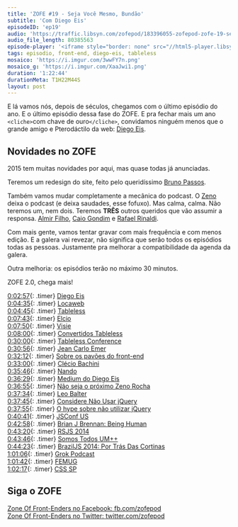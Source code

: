 ```yaml
---
title: 'ZOFE #19 - Seja Você Mesmo, Bundão'
subtitle: 'Com Diego Eis'
episodeID: 'ep19'
audio: 'https://traffic.libsyn.com/zofepod/183396055-zofepod-zofe-19-seja-voce-mesmo-bundao.m4a'
audio_file_length: 80385563
episode-player: '<iframe style="border: none" src="//html5-player.libsyn.com/embed/episode/id/7032637/height/90/theme/custom/autoplay/no/autonext/no/thumbnail/yes/preload/no/no_addthis/no/direction/backward/render-playlist/no/custom-color/87A93A/" height="90" width="100%" scrolling="no"  allowfullscreen webkitallowfullscreen mozallowfullscreen oallowfullscreen msallowfullscreen></iframe>'
tags: episodio, front-end, diego-eis, tableless
mosaico: 'https://i.imgur.com/3wwFY7n.png'
mosaico_g: 'https://i.imgur.com/XaaJwi1.png'
duration: '1:22:44'
durationMeta: T1H22M44S
layout: post
---
```


E lá vamos nós, depois de séculos, chegamos com o último episódio do ano. E o último episódio dessa fase do ZOFE. E pra fechar mais um ano `<cliche>`com chave de ouro`</cliche>`, convidamos ninguém menos que o grande amigo e Pterodáctilo da web: [Diego Eis](https://twitter.com/diegoeis).

<!-- excerpt -->

## Novidades no ZOFE

2015 tem muitas novidades por aqui, mas quase todas já anunciadas.

Teremos um redesign do site, feito pelo queridíssimo [Bruno Passos](https://twitter.com/brunopassos).

Também vamos mudar completamente a mecânica do podcast. O [Zeno](https://twitter.com/zenorocha) deixa o podcast (e deixa saudades, esse fofuxo). Mas calma, calma. Não teremos um, nem dois. Teremos **TRÊS** outros queridos que vão assumir a responsa. [Almir Filho](https://twitter.com/almirfilho), [Caio Gondim](https://twitter.com/caio_gondim) e [Rafael Rinaldi](https://twitter.com/rafaelrinaldi).

Com mais gente, vamos tentar gravar com mais frequência e com menos edição. E a galera vai revezar, não significa que serão todos os episódios todas as pessoas. Justamente pra melhorar a compatibilidade da agenda da galera.

Outra melhoria: os episódios terão no máximo 30 minutos.

ZOFE 2.0, chega mais!

[0:02:57](#t=0:02:57){: .timer} [Diego Eis](https://twitter.com/diegoeis)<br>
[0:04:35](#t=0:04:35){: .timer} [Locaweb](http://locaweb.com.br/)<br>
[0:04:45](#t=0:04:45){: .timer} [Tableless](http://www.tableless.com.br/)<br>
[0:07:43](#t=0:07:43){: .timer} [Elcio](https://twitter.com/elcio)<br>
[0:07:50](#t=0:07:50){: .timer} [Visie](http://visie.com.br/)<br>
[0:08:00](#t=0:08:00){: .timer} [Convertidos Tableless](http://tableless.com.br/convertidos/)<br>
[0:30:00](#t=0:30:00){: .timer} [Tableless Conference](http://tableless.com.br/tablelessconf/)<br>
[0:30:56](#t=0:30:56){: .timer} [Jean Carlo Emer](https://twitter.com/jcemer)<br>
[0:32:12](#t=0:32:12){: .timer} [Sobre os pavões do front-end](https://medium.com/@diegoeis/sobre-os-pavoes-do-front-end-91b8fe0bce00)<br>
[0:33:00](#t=0:33:00){: .timer} [Clécio Bachini](https://twitter.com/cbachini)<br>
[0:35:46](#t=0:35:46){: .timer} [Nando](https://twitter.com/fnando/)<br>
[0:36:29](#t=0:36:29){: .timer} [Medium do Diego Eis](https://medium.com/@diegoeis)<br>
[0:36:55](#t=0:36:55){: .timer} [Não seja o próximo Zeno Rocha](https://medium.com/@diegoeis/nao-seja-o-proximo-zeno-rocha-df02fb8899ce)<br>
[0:37:34](#t=0:37:34){: .timer} [Leo Balter](https://twitter.com/leobalter)<br>
[0:37:45](#t=0:37:45){: .timer} [Considere Não Usar jQuery](http://tableless.com.br/considere-nao-usar-jquery)<br>
[0:37:55](#t=0:37:55){: .timer} [O hype sobre não utilizar jQuery](https://leobalter.github.io/pt-br/jquery/2014/02/19/o-hype-sobre-na%CC%83o-utilizar-jquery.html)<br>
[0:40:41](#t=0:40:41){: .timer} [JSConf US](http://2014.jsconf.us)<br>
[0:42:58](#t=0:42:58){: .timer} [Brian J Brennan: Being Human](https://www.youtube.com/watch?v=LlO2_GecWo8)<br>
[0:43:20](#t=0:43:20){: .timer} [RSJS 2014](http://rsjs.org/2014/)<br>
[0:43:46](#t=0:43:46){: .timer} [Somos Todos UM++](https://speakerdeck.com/danielfilho/rsjs-2014-somos-todos-um-plus-plus)<br>
[0:44:23](#t=0:44:23){: .timer} [BrazilJS 2014: Por Trás Das Cortinas](http://danielfilho.github.io/2014/08/23/braziljs-por-tras-das-cortinas/)<br>
[1:01:06](#t=1:01:06){: .timer} [Grok Podcast](http://grokpodcast.com/)<br>
[1:01:42](#t=1:01:42){: .timer} [FEMUG](http://github.com/braziljs/femug/)<br>
[1:02:17](#t=1:02:17){: .timer} [CSS SP](http://www.meetup.com/CSS-SP/)<br>

## Siga o ZOFE

[Zone Of Front-Enders no Facebook: fb.com/zofepod](http://fb.com/zofepod/ 'ZOFE no Facebook: fb.com/zofepod')<br>
[Zone Of Front-Enders no Twitter: twitter.com/zofepod](http://twitter.com/zofepod/ 'ZOFE no Twitter')<br>

